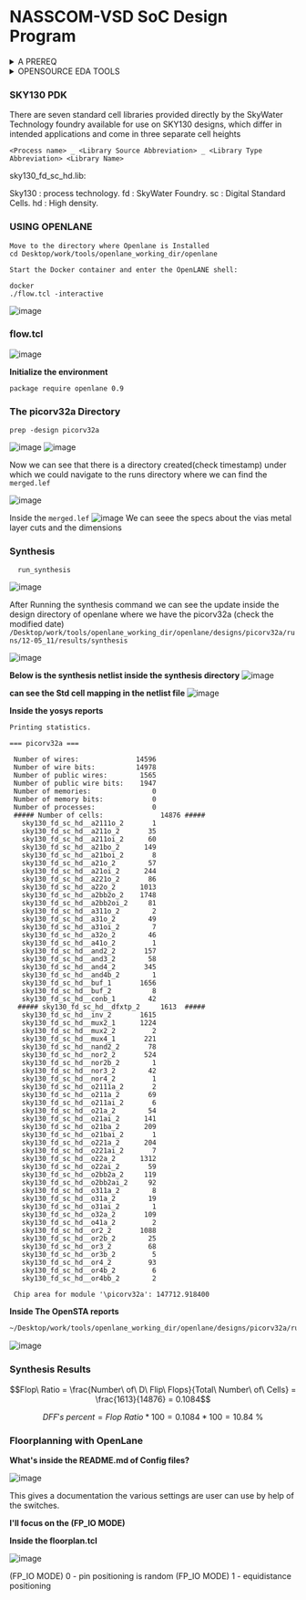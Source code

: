 # NASSCOM-VSD SoC Design Program

<details>
<summary>A PREREQ</summary>
<br>
1.A package refers to the enclosure or casing that houses a semiconductor chip. It provides physical protection, electrical connections, and heat dissipation for the chip.<br>
  
2.An integrated circuit (IC), is a small piece of semiconductor material, typically made of silicon. It contains electronic components such as transistors, resistors, and capacitors that are interconnected to perform specific functions <br>

3.A die refers to a small block of semiconducting material on which a specific functional circuit is fabricated. It is usually cut from a larger silicon wafer during the manufacturing process <br>

4.IP can refer to various things. It can represent proprietary designs, algorithms, or architectures that are protected by intellectual property rights. Semiconductor companies often develop their IP, which can include specialized circuit designs, software algorithms, or system architectures that give them a competitive advantage in the market

</details>


<details>
<summary>OPENSOURCE EDA TOOLS</summary>
<br>
        
  # OPENLANE

[OpenLane](https://github.com/The-OpenROAD-Project/OpenLane) is an automated RTL to GDSII flow based on several components including OpenROAD, Yosys, Magic, Netgen, CVC, SPEF-Extractor, KLayout and a number of custom scripts for design exploration and optimization. It also provides a number of custom scripts for design exploration and optimization.

The flow performs all ASIC implementation steps from RTL all the way down to GDSII. Currently, it supports both A and B variants of the sky130 PDK, the C variant of the gf180mcu PDK.

OpenLane abstracts the underlying open source utilities, and allows users to configure all their behavior with just a single configuration file.
There are Two modes of operation: automonomous and interactive

![1](https://github.com/Nawras-Ahamed/SOC_PHYDESIGN_FLOW/assets/50738659/2b255544-dfbc-484f-b0bf-6a8def7b211f)
### Synthesis

`yosys/abc` - Perform RTL synthesis and technology mapping.

`OpenSTA` - Performs static timing analysis on the resulting netlist to generate timing reports

### Floorplaning

`init_fp` - Defines the core area for the macro as well as the rows (used for placement) and the tracks (used for routing)

`ioplacer` - Places the macro input and output ports

`pdngen` - Generates the power distribution network

`tapcell` - Inserts welltap and decap cells in the floorplan

### Placement

`RePLace` - Performs global placement

`Resizer` - Performs optional optimizations on the design

`OpenDP` - Performs detailed placement to legalize the globally placed components

### CTS

`TritonCTS` - Synthesizes the clock distribution network (the clock tree)

### Routing

`FastRoute` - Performs global routing to generate a guide file for the detailed router

`TritonRoute` - Performs detailed routing

`OpenRCX` - Performs SPEF extraction

### Tapeout

`Magic` - Streams out the final GDSII layout file from the routed def

`KLayout` - Streams out the final GDSII layout file from the routed def as a back-up

### Signoff

`Magic` - Performs DRC Checks & Antenna Checks

`KLayout` - Performs DRC Checks

`Netgen` - Performs LVS Checks

`CVC` - Performs Circuit Validity Check

<details>
<summary>OPENSOURCE EDA TOOLS</summary>
<br>

  ### FILE FORMATS

  ### INSTALLATION OF OPENLANE
    Installing Docker

    # Install Docker
    sudo apt-get install docker-ce docker-ce-cli containerd.io docker-compose-plugin

    # Check for installation
    sudo docker run hello-world

  <br>

    Hello from Docker!
    This message shows that your installation appears to be working correctly.
    
    To generate this message, Docker took the following steps:
    1. The Docker client contacted the Docker daemon.
    2. The Docker daemon pulled the "hello-world" image from the Docker Hub. (amd64)
    3. The Docker daemon created a new container from that image which runs the executable that produces the output you are currently reading.
    4. The Docker daemon streamed that output to the Docker client, which sent it to your terminal.

  <br>

    Now We will make docker available without root
    sudo groupadd docker
    sudo usermod -aG docker $USER
    sudo reboot # REBOOTS

  ### Installing OpenLane
    git clone https://github.com/The-OpenROAD-Project/OpenLane.git
    cd OpenLane/
    make
    make test
    #On make test if everything is installed properly you will get the below message
    Basic test passed
</details>

</details>

### SKY130 PDK
There are seven standard cell libraries provided directly by the SkyWater Technology foundry available for use on SKY130 designs, which differ in intended applications and come in three separate cell heights

```<Process name> _ <Library Source Abbreviation> _ <Library Type Abbreviation> <Library Name>```	

sky130_fd_sc_hd.lib:

Sky130 : process technology.
fd : SkyWater Foundry.
sc : Digital Standard Cells.
hd : High density.

### USING OPENLANE


    Move to the directory where Openlane is Installed
    cd Desktop/work/tools/openlane_working_dir/openlane
    
    Start the Docker container and enter the OpenLANE shell:
    
    docker
    ./flow.tcl -interactive

![image](https://github.com/Nawras-Ahamed/SOC_PHYDESIGN_FLOW/assets/50738659/27dc9631-ec33-42d5-8126-f1cae063d21d)

### flow.tcl

![image](https://github.com/Nawras-Ahamed/SOC_PHYDESIGN_FLOW/assets/50738659/665a4343-c183-4efd-98f6-0ace33887b7e)

**Initialize the environment**

    package require openlane 0.9

### The picorv32a Directory
    prep -design picorv32a
![image](https://github.com/Nawras-Ahamed/SOC_PHYDESIGN_FLOW/assets/50738659/e600df33-05c7-4326-acbe-2cd11e2558a6)
![image](https://github.com/Nawras-Ahamed/SOC_PHYDESIGN_FLOW/assets/50738659/f5bcd8a7-b400-4b48-8461-978f60726b3e)

Now we can see that there is a directory created(check timestamp) under which we could navigate to the runs directory where we can find the ```merged.lef``` 

![image](https://github.com/Nawras-Ahamed/SOC_PHYDESIGN_FLOW/assets/50738659/9f4a59d8-3558-45fc-a0f5-4f6c62475c00)

Inside the ```merged.lef```
![image](https://github.com/Nawras-Ahamed/SOC_PHYDESIGN_FLOW/assets/50738659/cb8a1527-e82d-4987-9dfd-a015fb929fa4)
We can seee the specs about the vias metal layer cuts and the dimensions


### Synthesis

      run_synthesis

  ![image](https://github.com/Nawras-Ahamed/SOC_PHYDESIGN_FLOW/assets/50738659/4082a566-185e-454a-9c24-2c2ab0c8d92e)

  After Running the synthesis command we can see the update inside the design directory of openlane where we have the picorv32a (check the modified date)
  ```/Desktop/work/tools/openlane_working_dir/openlane/designs/picorv32a/runs/12-05_11/results/synthesis```

  ![image](https://github.com/Nawras-Ahamed/SOC_PHYDESIGN_FLOW/assets/50738659/2937f4e2-f619-414c-a11d-ee30f1eb8ace)

  **Below is the synthesis netlist inside the synthesis directory**
  ![image](https://github.com/Nawras-Ahamed/SOC_PHYDESIGN_FLOW/assets/50738659/ae047862-f160-4fc8-879f-5f22de3bdf69)

  **can see the Std cell mapping in the netlist file**
  ![image](https://github.com/Nawras-Ahamed/SOC_PHYDESIGN_FLOW/assets/50738659/92318ca6-6561-41b4-be58-4d2ff5195357)

  **Inside the yosys reports**

  ```
Printing statistics.

=== picorv32a ===

   Number of wires:              14596
   Number of wire bits:          14978
   Number of public wires:        1565
   Number of public wire bits:    1947
   Number of memories:               0
   Number of memory bits:            0
   Number of processes:              0
   ##### Number of cells:              14876 #####
     sky130_fd_sc_hd__a2111o_2       1
     sky130_fd_sc_hd__a211o_2       35
     sky130_fd_sc_hd__a211oi_2      60
     sky130_fd_sc_hd__a21bo_2      149
     sky130_fd_sc_hd__a21boi_2       8
     sky130_fd_sc_hd__a21o_2        57
     sky130_fd_sc_hd__a21oi_2      244
     sky130_fd_sc_hd__a221o_2       86
     sky130_fd_sc_hd__a22o_2      1013
     sky130_fd_sc_hd__a2bb2o_2    1748
     sky130_fd_sc_hd__a2bb2oi_2     81
     sky130_fd_sc_hd__a311o_2        2
     sky130_fd_sc_hd__a31o_2        49
     sky130_fd_sc_hd__a31oi_2        7
     sky130_fd_sc_hd__a32o_2        46
     sky130_fd_sc_hd__a41o_2         1
     sky130_fd_sc_hd__and2_2       157
     sky130_fd_sc_hd__and3_2        58
     sky130_fd_sc_hd__and4_2       345
     sky130_fd_sc_hd__and4b_2        1
     sky130_fd_sc_hd__buf_1       1656
     sky130_fd_sc_hd__buf_2          8
     sky130_fd_sc_hd__conb_1        42
    ##### sky130_fd_sc_hd__dfxtp_2     1613  #####
     sky130_fd_sc_hd__inv_2       1615
     sky130_fd_sc_hd__mux2_1      1224
     sky130_fd_sc_hd__mux2_2         2
     sky130_fd_sc_hd__mux4_1       221
     sky130_fd_sc_hd__nand2_2       78
     sky130_fd_sc_hd__nor2_2       524
     sky130_fd_sc_hd__nor2b_2        1
     sky130_fd_sc_hd__nor3_2        42
     sky130_fd_sc_hd__nor4_2         1
     sky130_fd_sc_hd__o2111a_2       2
     sky130_fd_sc_hd__o211a_2       69
     sky130_fd_sc_hd__o211ai_2       6
     sky130_fd_sc_hd__o21a_2        54
     sky130_fd_sc_hd__o21ai_2      141
     sky130_fd_sc_hd__o21ba_2      209
     sky130_fd_sc_hd__o21bai_2       1
     sky130_fd_sc_hd__o221a_2      204
     sky130_fd_sc_hd__o221ai_2       7
     sky130_fd_sc_hd__o22a_2      1312
     sky130_fd_sc_hd__o22ai_2       59
     sky130_fd_sc_hd__o2bb2a_2     119
     sky130_fd_sc_hd__o2bb2ai_2     92
     sky130_fd_sc_hd__o311a_2        8
     sky130_fd_sc_hd__o31a_2        19
     sky130_fd_sc_hd__o31ai_2        1
     sky130_fd_sc_hd__o32a_2       109
     sky130_fd_sc_hd__o41a_2         2
     sky130_fd_sc_hd__or2_2       1088
     sky130_fd_sc_hd__or2b_2        25
     sky130_fd_sc_hd__or3_2         68
     sky130_fd_sc_hd__or3b_2         5
     sky130_fd_sc_hd__or4_2         93
     sky130_fd_sc_hd__or4b_2         6
     sky130_fd_sc_hd__or4bb_2        2

   Chip area for module '\picorv32a': 147712.918400
  ```
**Inside The OpenSTA reports**

```bash
~/Desktop/work/tools/openlane_working_dir/openlane/designs/picorv32a/runs/12-05_11-17/reports/synthesis$ less 2-opensta.rpt
```
![image](https://github.com/Nawras-Ahamed/SOC_PHYDESIGN_FLOW/assets/50738659/4e75101a-1ac0-47b4-8c16-03f6c3a75b09)


 ### Synthesis Results

 
```math
Flop\ Ratio = \frac{Number\ of\ D\ Flip\ Flops}{Total\ Number\ of\ Cells}  = \frac{1613}{14876} = 0.1084
```
```math
DFF's\ percent  = Flop\ Ratio * 100 = 0.1084* 100 = 10.84\ \%
```

### Floorplanning with OpenLane

**What's inside the README.md of Config files?**

![image](https://github.com/Nawras-Ahamed/SOC_PHYDESIGN_FLOW/assets/50738659/0aa8ca1b-142e-4362-b82b-46ea2370a64e)

This gives a documentation the various settings are user can use by help of the switches.

**I'll focus on the (FP_IO MODE)**

**Inside the floorplan.tcl**

![image](https://github.com/Nawras-Ahamed/SOC_PHYDESIGN_FLOW/assets/50738659/f11a1c5c-1c2b-4469-b910-5d0e3aa86425)

 (FP_IO MODE) 0 - pin positioning is random 
 (FP_IO MODE) 1 - equidistance positioning
